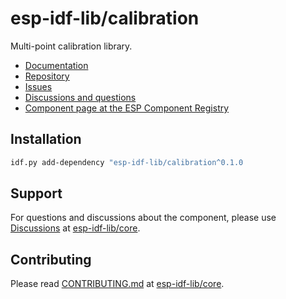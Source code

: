 # esp-idf-lib/calibration

Multi-point calibration library.

* [Documentation](https://esp-idf-lib.github.io/calibration/)
* [Repository](https://github.com/esp-idf-lib/calibration)
* [Issues](https://github.com/esp-idf-lib/calibration/issues)
* [Discussions and questions](https://github.com/esp-idf-lib/core/discussions)
* [Component page at the ESP Component Registry](https://components.espressif.com/components/esp-idf-lib/calibration)

## Installation

```sh
idf.py add-dependency "esp-idf-lib/calibration^0.1.0
```

## Support

For questions and discussions about the component, please use
[Discussions](https://github.com/esp-idf-lib/core/discussions)
at [esp-idf-lib/core](https://github.com/esp-idf-lib/core).

## Contributing

Please read [CONTRIBUTING.md](https://github.com/esp-idf-lib/core/blob/main/CONTRIBUTING.md)
at [esp-idf-lib/core](https://github.com/esp-idf-lib/core).
